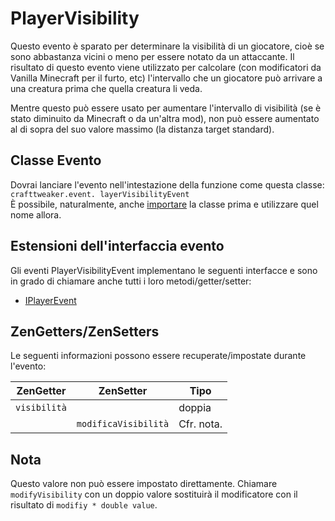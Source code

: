# PlayerVisibility

Questo evento è sparato per determinare la visibilità di un giocatore, cioè se sono abbastanza vicini o meno per essere notato da un attaccante. Il risultato di questo evento viene utilizzato per calcolare (con modificatori da Vanilla Minecraft per il furto, etc) l'intervallo che un giocatore può arrivare a una creatura prima che quella creatura li veda.

Mentre questo può essere usato per aumentare l'intervallo di visibilità (se è stato diminuito da Minecraft o da un'altra mod), non può essere aumentato al di sopra del suo valore massimo (la distanza target standard).

## Classe Evento
Dovrai lanciare l'evento nell'intestazione della funzione come questa classe:  
`crafttweaker.event. layerVisibilityEvent`  
È possibile, naturalmente, anche [importare](/AdvancedFunctions/Import/) la classe prima e utilizzare quel nome allora.

## Estensioni dell'interfaccia evento
Gli eventi PlayerVisibilityEvent implementano le seguenti interfacce e sono in grado di chiamare anche tutti i loro metodi/getter/setter:

- [IPlayerEvent](/Vanilla/Events/Events/IPlayerEvent/)


## ZenGetters/ZenSetters
Le seguenti informazioni possono essere recuperate/impostate durante l'evento:

| ZenGetter    | ZenSetter            | Tipo       |
| ------------ | -------------------- | ---------- |
| `visibilità` |                      | doppia     |
|              | `modificaVisibilità` | Cfr. nota. |

## Nota

Questo valore non può essere impostato direttamente. Chiamare `modifyVisibility` con un doppio valore sostituirà il modificatore con il risultato di `modifiy * double value`.
